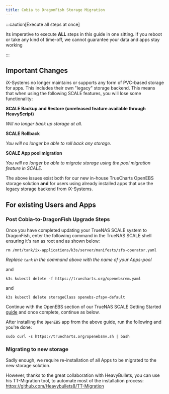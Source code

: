 ```yaml
---
title: Cobia to DragonFish Storage Migration
---
```


:::caution[Execute all steps at once]

Its imperative to execute **ALL** steps in this guide in one sitting.
If you reboot or take any kind of time-off, we cannot guarantee your data and apps stay working

:::

## Important Changes

iX-Systems no longer maintains or supports any form of PVC-based storage for apps. This includes their own "legacy" storage backend. This means that when using the following SCALE features, you will lose some functionality:

**SCALE Backup and Restore (unreleased feature available through HeavyScript)**

_Will no longer back up storage at all._

**SCALE Rollback**

_You will no longer be able to roll back any storage._

**SCALE App pool migration**

_You will no longer be able to migrate storage using the pool migration feature in SCALE._

The above issues exist both for our new in-house TrueCharts OpenEBS storage solution **and** for users using already installed apps that use the legacy storage backend from iX-Systems.

## For existing Users and Apps

### Post Cobia-to-DragonFish Upgrade Steps

Once you have completed updating your TrueNAS SCALE system to DragonFish, enter the following command in the TrueNAS SCALE shell ensuring it's ran as root and as shown below:

`rm /mnt/tank/ix-applications/k3s/server/manifests/zfs-operator.yaml`

_Replace `tank` in the command above with the name of your Apps-pool_

and

`k3s kubectl delete -f https://truecharts.org/openebsrem.yaml`

and

`k3s kubectl delete storageClass openebs-zfspv-default`

Continue with the OpenEBS section of our TrueNAS SCALE Getting Started [guide](/platforms/scale/guides/getting-started#openebs-setup) and once complete, continue as below.

After installing the `OpenEBS` app from the above guide, run the following and you're done:

`sudo curl -s https://truecharts.org/openebsmv.sh | bash`

### Migrating to new storage

Sadly enough, we require re-installation of all Apps to be migrated to the new storage solution.

However, thanks to the great collaboration with HeavyBullets, you can use his TT-Migration tool, to automate most of the installation process:
https://github.com/Heavybullets8/TT-Migration
